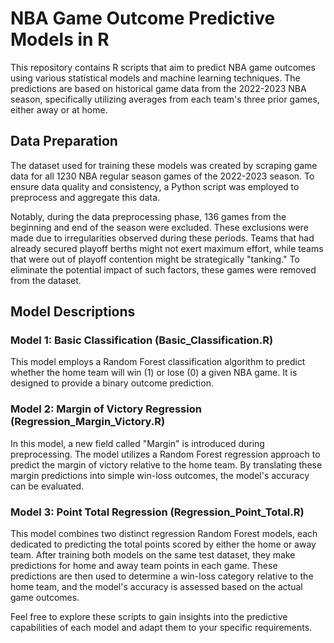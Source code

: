 # NBA Game Outcome Predictive Models in R

This repository contains R scripts that aim to predict NBA game outcomes using various statistical models and machine learning techniques. The predictions are based on historical game data from the 2022-2023 NBA season, specifically utilizing averages from each team's three prior games, either away or at home.

## Data Preparation

The dataset used for training these models was created by scraping game data for all 1230 NBA regular season games of the 2022-2023 season. To ensure data quality and consistency, a Python script was employed to preprocess and aggregate this data.

Notably, during the data preprocessing phase, 136 games from the beginning and end of the season were excluded. These exclusions were made due to irregularities observed during these periods. Teams that had already secured playoff berths might not exert maximum effort, while teams that were out of playoff contention might be strategically "tanking." To eliminate the potential impact of such factors, these games were removed from the dataset.

## Model Descriptions

### Model 1: Basic Classification (Basic_Classification.R)

This model employs a Random Forest classification algorithm to predict whether the home team will win (1) or lose (0) a given NBA game. It is designed to provide a binary outcome prediction.

### Model 2: Margin of Victory Regression (Regression_Margin_Victory.R)

In this model, a new field called "Margin" is introduced during preprocessing. The model utilizes a Random Forest regression approach to predict the margin of victory relative to the home team. By translating these margin predictions into simple win-loss outcomes, the model's accuracy can be evaluated.

### Model 3: Point Total Regression (Regression_Point_Total.R)

This model combines two distinct regression Random Forest models, each dedicated to predicting the total points scored by either the home or away team. After training both models on the same test dataset, they make predictions for home and away team points in each game. These predictions are then used to determine a win-loss category relative to the home team, and the model's accuracy is assessed based on the actual game outcomes.

Feel free to explore these scripts to gain insights into the predictive capabilities of each model and adapt them to your specific requirements.
